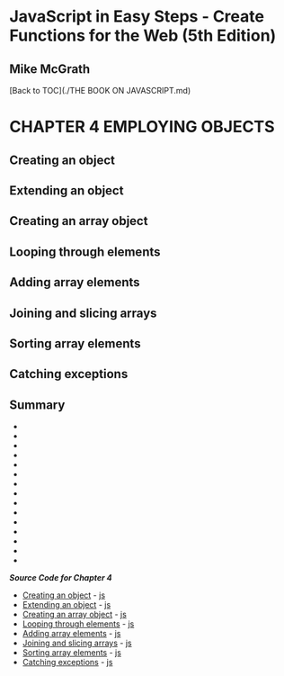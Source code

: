 # **JavaScript in Easy Steps - Create Functions for the Web (5th Edition)**
## Mike McGrath

[Back to TOC](./THE BOOK ON JAVASCRIPT.md)

# CHAPTER 4 EMPLOYING OBJECTS
## Creating an object
## Extending an object
## Creating an array object
## Looping through elements
## Adding array elements
## Joining and slicing arrays
## Sorting array elements
## Catching exceptions
## Summary<br>
   * 
   * 
   * 
   * 
   * 
   * 
   * 
   * 
   * 
   * 
   * 
   * 
   * 
   * 
   * 

***Source Code for Chapter 4***
        <ul>
          <li><a href="src/4-Employing objects/object.html">Creating an object</a> -
            <a href="src/4-Employing objects/object.js"> js</a></li>
          <li><a href="src/4-Employing objects/prototype.html">Extending an object</a> -
            <a href="src/4-Employing objects/prototype.js"> js</a></li>
          <li><a href="src/4-Employing objects/array.html">Creating an array object</a> -
            <a href="src/4-Employing objects/array.js"> js</a></li>
          <li><a href="src/4-Employing objects/elements.html">Looping through elements</a> -
            <a href="src/4-Employing objects/elements.js"> js</a></li>
          <li><a href="src/4-Employing objects/resize.html">Adding array elements</a> -
            <a href="src/4-Employing objects/resize.js"> js</a></li>
          <li><a href="src/4-Employing objects/slice.html">Joining and slicing arrays</a> -
            <a href="src/4-Employing objects/slice.js"> js</a></li>
          <li><a href="src/4-Employing objects/sort.html">Sorting array elements</a> -
            <a href="src/4-Employing objects/sort.js"> js</a></li>
          <li><a href="src/4-Employing objects/trycatch.html">Catching exceptions</a> -
            <a href="src/4-Employing objects/trycatch.js"> js</a></li>
        </ul>
